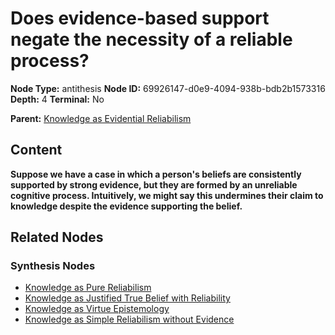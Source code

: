 # Does evidence-based support negate the necessity of a reliable process?

**Node Type:** antithesis
**Node ID:** 69926147-d0e9-4094-938b-bdb2b1573316
**Depth:** 4
**Terminal:** No

**Parent:** [Knowledge as Evidential Reliabilism](knowledge-as-evidential-reliabilism-synthesis-8e690d97-f642-429a-ac57-e0b851fa7465.md)

## Content

**Suppose we have a case in which a person's beliefs are consistently supported by strong evidence, but they are formed by an unreliable cognitive process. Intuitively, we might say this undermines their claim to knowledge despite the evidence supporting the belief.**

## Related Nodes

### Synthesis Nodes

- [Knowledge as Pure Reliabilism](knowledge-as-pure-reliabilism-synthesis-7f0870f3-3472-4c60-a3fd-5a9bf7c156f2.md)
- [Knowledge as Justified True Belief with Reliability](knowledge-as-justified-true-belief-with-reliability-synthesis-0cd1d8c4-44cb-4205-bfcf-731b21dc2a86.md)
- [Knowledge as Virtue Epistemology](knowledge-as-virtue-epistemology-synthesis-3d0e6072-e9da-4e39-9bdf-659ed7d1656d.md)
- [Knowledge as Simple Reliabilism without Evidence](knowledge-as-simple-reliabilism-without-evidence-synthesis-ee36fcf2-3a00-41d8-a672-dc078f7d324f.md)
